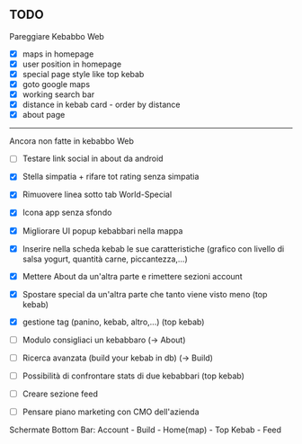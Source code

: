 ## TODO

Pareggiare Kebabbo Web

- [x] maps in homepage
- [x] user position in homepage
- [x] special page style like top kebab
- [x] goto google maps
- [x] working search bar
- [x] distance in kebab card - order by distance
- [x] about page

---

Ancora non fatte in kebabbo Web

- [ ] Testare link social in about da android
- [x] Stella simpatia + rifare tot rating senza simpatia
- [x] Rimuovere linea sotto tab World-Special
- [x] Icona app senza sfondo
- [x] Migliorare UI popup kebabbari nella mappa
- [x] Inserire nella scheda kebab le sue caratteristiche (grafico con livello di salsa yogurt, quantità carne, piccantezza,...)
- [x] Mettere About da un'altra parte e rimettere sezioni account
- [x] Spostare special da un'altra parte che tanto viene visto meno (top kebab)
- [x] gestione tag (panino, kebab, altro,...) (top kebab)
- [ ] Modulo consigliaci un kebabbaro (-> About)
- [ ] Ricerca avanzata (build your kebab in db) (-> Build)
- [ ] Possibilità di confrontare stats di due kebabbari (top kebab)
- [ ] Creare sezione feed

- [ ] Pensare piano marketing con CMO dell'azienda

Schermate Bottom Bar:
Account - Build - Home(map) - Top Kebab - Feed